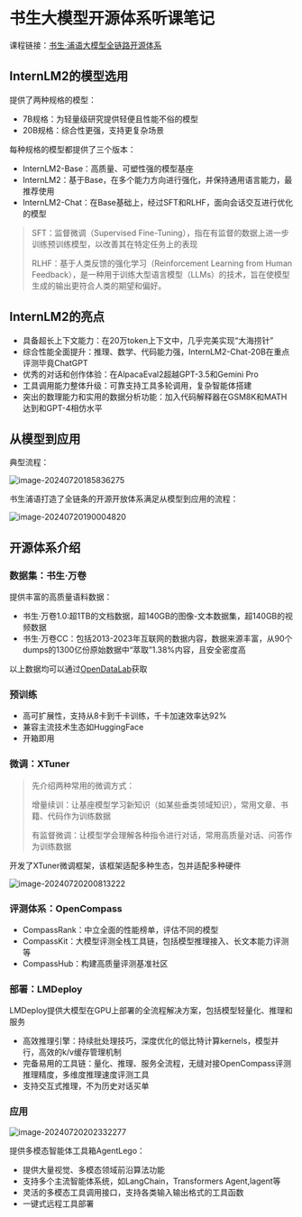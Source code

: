 # 书生大模型开源体系听课笔记

课程链接：[书生·浦语大模型全链路开源体系](https://www.bilibili.com/video/BV1Vx421X72D)

## InternLM2的模型选用

提供了两种规格的模型：

- 7B规格：为轻量级研究提供轻便且性能不俗的模型
- 20B规格：综合性更强，支持更复杂场景

每种规格的模型都提供了三个版本：

- InternLM2-Base：高质量、可塑性强的模型基座
- InternLM2：基于Base，在多个能力方向进行强化，并保持通用语言能力，最推荐使用
- InternLM2-Chat：在Base基础上，经过SFT和RLHF，面向会话交互进行优化的模型

> SFT：监督微调（Supervised Fine-Tuning），指在有监督的数据上进一步训练预训练模型，以改善其在特定任务上的表现
>
> RLHF：基于人类反馈的强化学习（Reinforcement Learning from Human Feedback），是一种用于训练大型语言模型（LLMs）的技术，旨在使模型生成的输出更符合人类的期望和偏好。

## InternLM2的亮点

- 具备超长上下文能力：在20万token上下文中，几乎完美实现“大海捞针”
- 综合性能全面提升：推理、数学、代码能力强，InternLM2-Chat-20B在重点评测毕竟ChatGPT
- 优秀的对话和创作体验：在AlpacaEval2超越GPT-3.5和Gemini Pro
- 工具调用能力整体升级：可靠支持工具多轮调用，复杂智能体搭建
- 突出的数理能力和实用的数据分析功能：加入代码解释器在GSM8K和MATH达到和GPT-4相仿水平

## 从模型到应用

典型流程：

![image-20240720185836275](https://s2.loli.net/2024/07/20/Ifh8HyXY9pMZwqA.png)

书生浦语打造了全链条的开源开放体系满足从模型到应用的流程：

![image-20240720190004820](https://s2.loli.net/2024/07/20/p3oAErLvHMq4k17.png)

## 开源体系介绍

### 数据集：书生·万卷

提供丰富的高质量语料数据：

- 书生·万卷1.0:超1TB的文档数据，超140GB的图像-文本数据集，超140GB的视频数据
- 书生·万卷CC：包括2013-2023年互联网的数据内容，数据来源丰富，从90个dumps的1300亿份原始数据中“萃取”1.38%内容，且安全密度高

以上数据均可以通过[OpenDataLab](https://opendatalab.org.cn/)获取

### 预训练

- 高可扩展性，支持从8卡到千卡训练，千卡加速效率达92%
- 兼容主流技术生态如HuggingFace
- 开箱即用

### 微调：XTuner

> 先介绍两种常用的微调方式：
>
> 增量续训：让基座模型学习新知识（如某些垂类领域知识），常用文章、书籍、代码作为训练数据
>
> 有监督微调：让模型学会理解各种指令进行对话，常用高质量对话、问答作为训练数据

开发了XTuner微调框架，该框架适配多种生态，包并适配多种硬件

![image-20240720200813222](https://s2.loli.net/2024/07/20/lwMWIGHOVQF4kTq.png)

### 评测体系：OpenCompass

- CompassRank：中立全面的性能榜单，评估不同的模型
- CompassKit：大模型评测全栈工具链，包括模型推理接入、长文本能力评测等
- CompassHub：构建高质量评测基准社区

### 部署：LMDeploy

LMDeploy提供大模型在GPU上部署的全流程解决方案，包括模型轻量化、推理和服务

- 高效推理引擎：持续批处理技巧，深度优化的低比特计算kernels，模型并行，高效的k/v缓存管理机制
- 完备易用的工具链：量化、推理、服务全流程，无缝对接OpenCompass评测推理精度，多维度推理速度评测工具
- 支持交互式推理，不为历史对话买单

### 应用

![image-20240720202332277](https://s2.loli.net/2024/07/20/nzk6wLPZDeUhou7.png)

提供多模态智能体工具箱AgentLego：

- 提供大量视觉、多模态领域前沿算法功能
- 支持多个主流智能体系统，如LangChain，Transformers Agent,lagent等
- 灵活的多模态工具调用接口，支持各类输入输出格式的工具函数
- 一键式远程工具部署